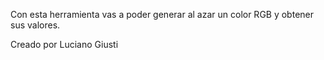 Con esta herramienta vas a poder generar al azar un color RGB y obtener sus valores.


Creado por Luciano Giusti
